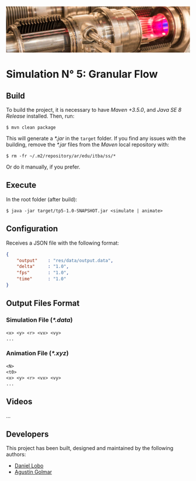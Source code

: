 ![...](res/image/readme-header.png)

# Simulation N° 5: Granular Flow

## Build

To build the project, it is necessary to have _Maven +3.5.0_, and
_Java SE 8 Release_ installed. Then, run:

```
$ mvn clean package
```

This will generate a _\*.jar_ in the `target` folder. If you find any issues
with the building, remove the _\*.jar_ files from the _Maven_ local
repository with:

```
$ rm -fr ~/.m2/repository/ar/edu/itba/ss/*
```

Or do it manually, if you prefer.

## Execute

In the root folder (after build):

```
$ java -jar target/tp5-1.0-SNAPSHOT.jar <simulate | animate>
```

## Configuration

Receives a JSON file with the following format:

```json
{
    "output"    : "res/data/output.data",
    "delta"     : "1.0",
    "fps"       : "1.0",
    "time"      : "1.0"
}
```

## Output Files Format

### Simulation File (_\*.data_)

```
<x> <y> <r> <vx> <vy>
...
```

### Animation File (_\*.xyz_)

```
<N>
<t0>
<x> <y> <r> <vx> <vy>
...
```

## Videos

...

## Developers

This project has been built, designed and maintained by the following authors:

* [Daniel Lobo](https://github.com/lobo)
* [Agustín Golmar](https://github.com/agustin-golmar)
